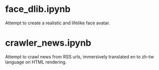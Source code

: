 # face_dlib.ipynb
Attempt to create a realistic and lifelike face avatar.


# crawler_news.ipynb
Attempt to crawl news from RSS urls, immersively translated en to zh-tw language on HTML rendering.